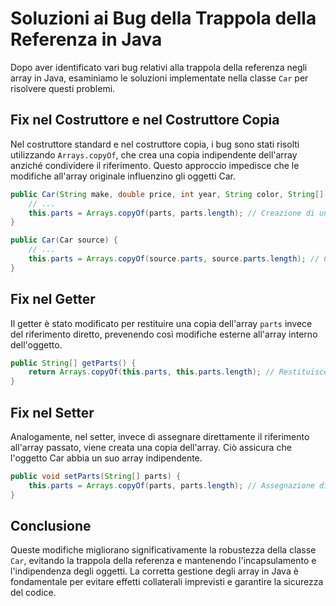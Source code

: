 # Soluzioni ai Bug della Trappola della Referenza in Java

Dopo aver identificato vari bug relativi alla trappola della referenza negli array in Java, esaminiamo le soluzioni implementate nella classe `Car` per risolvere questi problemi.

## Fix nel Costruttore e nel Costruttore Copia

Nel costruttore standard e nel costruttore copia, i bug sono stati risolti utilizzando `Arrays.copyOf`, che crea una copia indipendente dell'array anziché condividere il riferimento. Questo approccio impedisce che le modifiche all'array originale influenzino gli oggetti Car.

```java
public Car(String make, double price, int year, String color, String[] parts) {
    // ...
    this.parts = Arrays.copyOf(parts, parts.length); // Creazione di una copia dell'array
}

public Car(Car source) {
    // ...
    this.parts = Arrays.copyOf(source.parts, source.parts.length); // Creazione di una copia dell'array
}
```

## Fix nel Getter

Il getter è stato modificato per restituire una copia dell'array `parts` invece del riferimento diretto, prevenendo così modifiche esterne all'array interno dell'oggetto.

```java
public String[] getParts() {
    return Arrays.copyOf(this.parts, this.parts.length); // Restituisce una copia dell'array
}
```

## Fix nel Setter

Analogamente, nel setter, invece di assegnare direttamente il riferimento all'array passato, viene creata una copia dell'array. Ciò assicura che l'oggetto Car abbia un suo array indipendente.

```java
public void setParts(String[] parts) {
    this.parts = Arrays.copyOf(parts, parts.length); // Assegnazione di una copia dell'array
}
```

## Conclusione

Queste modifiche migliorano significativamente la robustezza della classe `Car`, evitando la trappola della referenza e mantenendo l'incapsulamento e l'indipendenza degli oggetti. La corretta gestione degli array in Java è fondamentale per evitare effetti collaterali imprevisti e garantire la sicurezza del codice.
